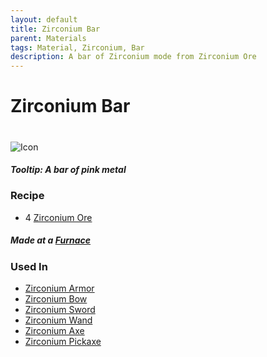 ```yaml
---
layout: default
title: Zirconium Bar
parent: Materials
tags: Material, Zirconium, Bar
description: A bar of Zirconium mode from Zirconium Ore
---
```


# Zirconium Bar
#
![Icon](https://raw.githubusercontent.com/koekmeneer/SupernovaMod/main/Items/Materials/ZirconiumBar.png)

##### Tooltip: *A bar of pink metal*

### Recipe
- 4 [Zirconium Ore](https://koekmeneer.github.io/SupernovaMod/docs/items/materials/rime)

##### Made at a [Furnace](https://terraria.fandom.com/wiki/Furnace)


### Used In
- [Zirconium Armor](https://koekmeneer.github.io/SupernovaMod/docs/items/armor/zirconium_set/)
- [Zirconium Bow](https://koekmeneer.github.io/SupernovaMod/docs/items/weapons/zirconium_bow/)
- [Zirconium Sword](https://koekmeneer.github.io/SupernovaMod/docs/items/weapons/zirconium_sword/)
- [Zirconium Wand](https://koekmeneer.github.io/SupernovaMod/docs/items/weapons/zirconium_wand/)
- [Zirconium Axe](https://koekmeneer.github.io/SupernovaMod/docs/items/tools/zirconium_axe)
- [Zirconium Pickaxe](https://koekmeneer.github.io/SupernovaMod/docs/items/tools/zirconium_pickaxe)